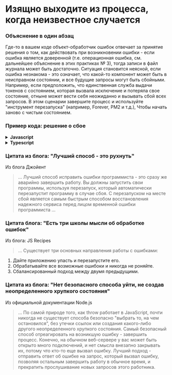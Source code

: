 # Изящно выходите из процесса, когда неизвестное случается

### Объяснение в один абзац

Где-то в вашем коде объект-обработчик ошибок отвечает за принятие решения о том, как действовать при возникновении ошибки - если ошибка является доверенной (т.е. операционная ошибка, см. дальнейшее объяснение в этих практиках № 3), тогда записи в файл журнала может быть достаточно. Ситуация становится неясной, если ошибка незнакома - это означает, что какой-то компонент может быть в неисправном состоянии, и все будущие запросы могут быть сбойными. Например, если предположить, что единственная служба выдачи токенов с состоянием, которая вызвала исключение и потеряла свое состояние, отныне может вести себя неожиданно и вызывать сбой всех запросов. В этом сценарии завершите процесс и используйте "инструмент перезапуска" (например, Forever, PM2 и т.д.), Чтобы начать заново с чистым состоянием.

### Пример кода: решение о сбое

<details>
<summary><strong>Javascript</strong></summary>

```javascript
// Assuming developers mark known operational errors with error.isOperational=true, read best practice #3
process.on('uncaughtException', (error) => {
  errorManagement.handler.handleError(error);
  if(!errorManagement.handler.isTrustedError(error))
    process.exit(1)
});

// centralized error handler encapsulates error-handling related logic
function errorHandler() {
  this.handleError = (error) => {
    return logger.logError(error)
      .then(sendMailToAdminIfCritical)
      .then(saveInOpsQueueIfCritical)
      .then(determineIfOperationalError);
  }

  this.isTrustedError = (error) => {
    return error.isOperational;
  }
}
```
</details>

<details>
<summary><strong>Typescript</strong></summary>

```typescript
// Assuming developers mark known operational errors with error.isOperational=true, read best practice #3
process.on('uncaughtException', (error: Error) => {
  errorManagement.handler.handleError(error);
  if(!errorManagement.handler.isTrustedError(error))
    process.exit(1)
});

// centralized error object that derives from Node’s Error
export class AppError extends Error {
  public readonly isOperational: boolean;

  constructor(description: string, isOperational: boolean) {
    super(description);
    Object.setPrototypeOf(this, new.target.prototype); // restore prototype chain
    this.isOperational = isOperational;
    Error.captureStackTrace(this);
  }
}

// centralized error handler encapsulates error-handling related logic
class ErrorHandler {
  public async handleError(err: Error): Promise<void> {
    await logger.logError(err);
    await sendMailToAdminIfCritical();
    await saveInOpsQueueIfCritical();
    await determineIfOperationalError();
  };

  public isTrustedError(error: Error) {
    if (error instanceof AppError) {
      return error.isOperational;
    }
    return false;
  }
}

export const handler = new ErrorHandler();
```
</details>

### Цитата из блога: "Лучший способ - это рухнуть"

Из блога Джойент

> … Лучший способ исправить ошибки программиста - это сразу же аварийно завершить работу. Вы должны запустить свои программы, используя перезапуск, который автоматически перезапустит программу в случае сбоя. С перезапуском на месте сбой является самым быстрым способом восстановления надежного сервиса перед лицом временной ошибки программиста …

### Цитата блога: "Есть три школы мысли об обработке ошибок"

Из блога: JS Recipes

> … Существует три основных направления работы с ошибками:
1. Дайте приложению упасть и перезапустите его.
2. Обрабатывайте все возможные ошибоки и никогда не роняйте.
3. Сбалансированный подход между двумя предыдущими.

### Цитата из блога: "Нет безопасного способа уйти, не создав неопределенного хрупкого состояния"

Из официальной документации Node.js

> … По самой природе того, как throw работает в JavaScript, почти никогда не существует способа безопасно "выбрать то, на чем остановился", без утечки ссылок или создания какого-либо другого неопределенного хрупкого состояния. Самый безопасный способ отреагировать на возникшую ошибку - завершить процесс. Конечно, на обычном веб-сервере у вас может быть открыто много подключений, и нет смысла внезапно закрывать их, потому что кто-то еще вызвал ошибку. Лучший подход - отправить ответ об ошибке на запрос, который вызвал ошибку, позволяя остальным завершить работу в обычное время, и прекратить прослушивание новых запросов этого работника.
